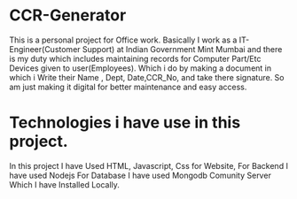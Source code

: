 # CCR-Generator
This is a personal project for Office work. Basically I work as a IT-Engineer(Customer Support) at Indian Government Mint Mumbai and there is my duty which includes maintaining records for Computer Part/Etc Devices given to user(Employees). Which i do by making a document in which i Write their Name , Dept, Date,CCR_No, and take there signature. So am just making it digital for better maintenance and easy access.


# Technologies i have use in this project. 

In this project I have Used HTML, Javascript, Css for Website, 
For Backend I have used Nodejs 
For Database I have used Mongodb Comunity Server Which I have Installed Locally.


